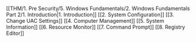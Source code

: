 [[THM/1. Pre Security/5. Windows Fundamentals/2. Windows Fundamentals Part 2/1. Introduction|1. Introduction]]
[[2. System Configuration]]
[[3. Change UAC Settings]]
[[4. Computer Management]]
[[5. System Information]]
[[6. Resource Monitor]]
[[7. Command Prompt]]
[[8. Registry Editor]]
